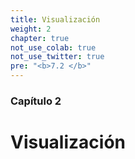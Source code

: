 ```yaml
---
title: Visualización
weight: 2
chapter: true
not_use_colab: true
not_use_twitter: true
pre: "<b>7.2 </b>"
---
```


### Capítulo 2
# Visualización
